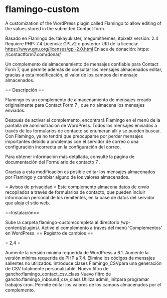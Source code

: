 # flamingo-custom
A customization of the WordPress plugin called Flamingo to allow editing of the values ​​stored in the submitted Contact form.

Basado en Flamingo de: takayukister, megumithemes, itpixelz versión: 2.4 Requiere PHP: 7.4 Licencia: GPLv2 o posterior URI de la licencia: https://www.gnu.org/licenses/gpl-2.0.html Enlace de donación: https: //contactform7.com/donar/

Un complemento de almacenamiento de mensajes confiable para Contact Form 7, que permite además de consultar los mensajes almacenados editar, gracias a esta modificación, el valor de los campos del mensaje almacenados.

== Descripción ==

Flamingo es un complemento de almacenamiento de mensajes creado originalmente para Contact Form 7 , que no almacena los mensajes enviados.

Después de activar el complemento, encontrará Flamingo en el menú de la pantalla de administración de WordPress. Todos los mensajes enviados a través de los formularios de contacto se enumeran allí y se pueden buscar. Con Flamingo, ya no tendrá que preocuparse por perder mensajes importantes debido a problemas con el servidor de correo o una configuración incorrecta en la configuración del correo.

Para obtener información más detallada, consulte la página de documentación del Formulario de contacto 7 .

Gracias a esta modificación es posible editar los mensajes almacenados por Flamingo y cambiar alguno de los valores almacenados.

= Avisos de privacidad = Este complemento almacena datos de envío recopilados a través de formularios de contacto, que pueden incluir información personal de los remitentes, en la base de datos del servidor que aloja el sitio web.

==Instalación==

Sube la carpeta flamingo-customcompleta al directorio /wp-content/plugins/.
Active el complemento a través del menú 'Complementos' en WordPress.
== Registro de cambios ==

= 2,4 =

Aumente la versión mínima requerida de WordPress a 6.1.
Aumente la versión mínima requerida de PHP a 7.4.
Elimine los códigos de mensajes salientes no utilizados.
Introduce clases Flamingo_CSVpara una generación de CSV totalmente personalizable.
Nuevo filtro de gancho:flamingo_contact_csv_class
Nuevo filtro de gancho:flamingo_inbound_csv_class
Utiliza admin_initpara programar trabajos cron.
Permite editar los valores de los campos almacenados por el complemento.
